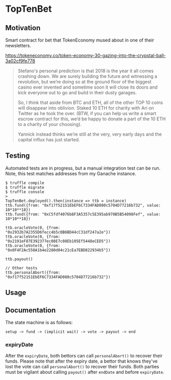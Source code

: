 # TopTenBet
## Motivation
Smart contract for bet that TokenEconomy mused about in one of their newsletters.

https://tokeneconomy.co/token-economy-30-gazing-into-the-crypstal-ball-3a02cf9fe778

> Stefano's personal prediction is that 2018 is the year it all comes crashing down. We are surely building the future and witnessing a revolution, but we’re doing so at the ground floor of the biggest casino ever invented and sometime soon it will close its doors and kick everyone out to go and build in their dusty garages.
>
> So, I think that aside from BTC and ETH, all of the other TOP 10 coins will disappear into oblivion. Staked 10 ETH for charity with Ari on Twitter as he took the over. (BTW, if you can help us write a smart escrow contract for this, we’d be happy to donate a part of the 10 ETH to a charity of your choosing).
>
> Yannick instead thinks we’re still at the very, very early days and the capital influx has just started.

## Testing
Automated tests are in progress, but a manual integration test can be run. Note, this test matches addresses from my Ganache instance.

    $ truffle compile
    $ truffle migrate
    $ truffle console
    >
    TopTenBet.deployed().then(instance => ttb = instance)
    ttb.fund({from: "0xf17f52151EbEF6C7334FAD080c5704D77216b732", value: 10*10**18})
    ttb.fund({from: "0xC5fdf4076b8F3A5357c5E395ab970B5B54098Fef", value: 10*10**18})

    ttb.oracleVote(0, {from: "0x2932b7A2355D6fecc4b5c0B6BD44cC31df247a2e"})
    ttb.oracleVote(0, {from: "0x2191eF87E392377ec08E7c08Eb105Ef5448eCED5"})
    ttb.oracleVote(0, {from: "0x0F4F2Ac550A1b4e2280d04c21cEa7EBD822934b5"})

    ttb.payout()

    // Other tests
    ttb.personalAbort({from: "0xf17f52151EbEF6C7334FAD080c5704D77216b732"})


## Usage

## Documentation
The state machine is as follows:

    setup -> fund -> (implicit wait) -> vote -> payout -> end


### expiryDate
After the `expiryDate`, both bettors can call `personalAbort()` to recover their funds. Please note that after the expiry date, a bettor that knows they've lost the vote can call `personalAbort()` to recover their funds. Both parties must be vigilant about calling `payout()` after `endDate` and before `expiryDate`.
